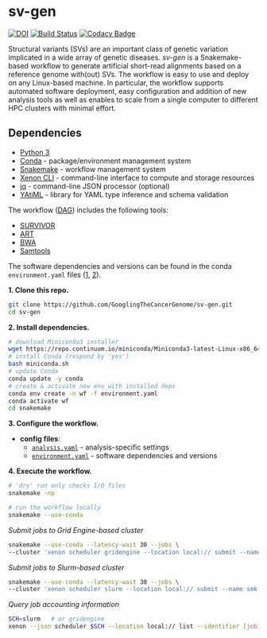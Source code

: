 # sv-gen

[![DOI](https://zenodo.org/badge/DOI/10.5281/zenodo.3725664.svg)](https://doi.org/10.5281/zenodo.3725664)
[![Build Status](https://travis-ci.org/GooglingTheCancerGenome/sv-gen.svg?branch=dev)](https://travis-ci.org/GooglingTheCancerGenome/sv-gen)
[![Codacy Badge](https://api.codacy.com/project/badge/Grade/7d9a698a93fa44ec8ad79b96842d48ee)](https://www.codacy.com/gh/GooglingTheCancerGenome/sv-gen?utm_source=github.com&amp;utm_medium=referral&amp;utm_content=GooglingTheCancerGenome/sv-gen&amp;utm_campaign=Badge_Grade)

Structural variants (SVs) are an important class of genetic variation implicated in a wide array of genetic diseases. _sv-gen_ is a Snakemake-based workflow to generate artificial short-read alignments based on a reference genome with(out) SVs. The workflow is easy to use and deploy on any Linux-based machine. In particular, the workflow supports automated software deployment, easy configuration and addition of new analysis tools as well as enables to scale from a single computer to different HPC clusters with minimal effort.

## Dependencies

-   [Python 3](https://www.python.org/)
-   [Conda](https://conda.io/) - package/environment management system
-   [Snakemake](https://snakemake.readthedocs.io/) - workflow management system
-   [Xenon CLI](https://github.com/NLeSC/xenon-cli) - command-line interface to compute and storage resources
-   [jq](https://stedolan.github.io/jq/) - command-line JSON processor (optional)
-   [YAtiML](https://github.com/yatiml/yatiml) - library for YAML type inference and schema validation

The workflow ([DAG](/doc/sv-gen.svg)) includes the following tools:

-   [SURVIVOR](https://github.com/fritzsedlazeck/SURVIVOR)
-   [ART](https://www.niehs.nih.gov/research/resources/software/biostatistics/art/)
-   [BWA](https://github.com/lh3/bwa)
-   [Samtools](https://github.com/samtools/samtools)

The software dependencies and versions can be found in the conda `environment.yaml` files ([1](/environment.yaml), [2](/snakemake/environment.yaml)).

**1. Clone this repo.**

```bash
git clone https://github.com/GooglingTheCancerGenome/sv-gen.git
cd sv-gen
```

**2. Install dependencies.**

```bash
# download Miniconda3 installer
wget https://repo.continuum.io/miniconda/Miniconda3-latest-Linux-x86_64.sh -O miniconda.sh
# install Conda (respond by 'yes')
bash miniconda.sh
# update Conda
conda update -y conda
# create & activate new env with installed deps
conda env create -n wf -f environment.yaml
conda activate wf
cd snakemake
```

**3. Configure the workflow.**

-   **config files**:
    -   [`analysis.yaml`](/snakemake/analysis.yaml) - analysis-specific settings
    -   [`environment.yaml`](/snakemake/environment.yaml) - software dependencies and versions

**4. Execute the workflow.**

```bash
# 'dry' run only checks I/O files
snakemake -np

# run the workflow locally
snakemake --use-conda
```

_Submit jobs to Grid Engine-based cluster_

```bash
snakemake --use-conda --latency-wait 30 --jobs \
--cluster 'xenon scheduler gridengine --location local:// submit --name smk.{rule} --inherit-env --max-run-time 5 --working-directory . --stderr stderr-%j.log --stdout stdout-%j.log' &>smk.log&
```

_Submit jobs to Slurm-based cluster_

```bash
snakemake --use-conda --latency-wait 30 --jobs \
--cluster 'xenon scheduler slurm --location local:// submit --name smk.{rule} --inherit-env --max-run-time 5 --working-directory . --stderr stderr-%j.log --stdout stdout-%j.log' &>smk.log&
```

_Query job accounting information_

```bash
SCH=slurm   # or gridengine
xenon --json scheduler $SCH --location local:// list --identifier [jobID] | jq ...
``` 
